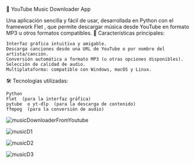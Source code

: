 🎵 YouTube Music Downloader App    

Una aplicación sencilla y fácil de usar, desarrollada en Python  con el framework Flet , que permite descargar música desde YouTube en formato MP3 u otros formatos compatibles. 
🚀 Características principales: 

    Interfaz gráfica intuitiva y amigable.
    Descarga canciones desde una URL de YouTube o por nombre del artista/canción.
    Conversión automática a formato MP3 (u otras opciones disponibles).
    Selección de calidad de audio.
    Multiplataforma: compatible con Windows, macOS y Linux.
     

🛠️ Tecnologías utilizadas: 

    Python 
    Flet  (para la interfaz gráfica)
    pytube  o yt-dlp  (para la descarga de contenido)
    ffmpeg  (para la conversión de audio)
     

![musicDownloaderFromYoutube](https://github.com/user-attachments/assets/1ce15220-32ec-4892-a121-92b7ea571279)


![musicD1](https://github.com/user-attachments/assets/0773cf41-6bb0-452e-add5-778f4ac7a515)


![musicD2](https://github.com/user-attachments/assets/b89ad98a-a0db-4fa9-9a95-4c2a11166dfb)


![musicD3](https://github.com/user-attachments/assets/b1b9805c-8116-4e50-910b-56267ee8dfd6)
